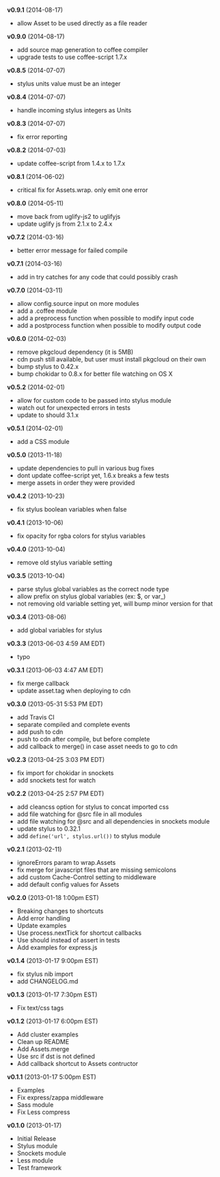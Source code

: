 **v0.9.1** (2014-08-17)

 - allow Asset to be used directly as a file reader

**v0.9.0** (2014-08-17)

 - add source map generation to coffee compiler
 - upgrade tests to use coffee-script 1.7.x

**v0.8.5** (2014-07-07)

 - stylus units value must be an integer

**v0.8.4** (2014-07-07)

 - handle incoming stylus integers as Units

**v0.8.3** (2014-07-07)

 - fix error reporting

**v0.8.2** (2014-07-03)

 - update coffee-script from 1.4.x to 1.7.x

**v0.8.1** (2014-06-02)

 - critical fix for Assets.wrap. only emit one error

**v0.8.0** (2014-05-11)

 - move back from uglify-js2 to uglifyjs
 - update uglify js from 2.1.x to 2.4.x

**v0.7.2** (2014-03-16)

 - better error message for failed compile

**v0.7.1** (2014-03-16)

 - add in try catches for any code that could possibly crash

**v0.7.0** (2014-03-11)

 - allow config.source input on more modules
 - add a .coffee module
 - add a preprocess function when possible to modify input code
 - add a postprocess function when possible to modify output code

**v0.6.0** (2014-02-03)

 - remove pkgcloud dependency (it is 5MB)
 - cdn push still available, but user must install pkgcloud on their own
 - bump stylus to 0.42.x
 - bump chokidar to 0.8.x for better file watching on OS X

**v0.5.2** (2014-02-01)

 - allow for custom code to be passed into stylus module
 - watch out for unexpected errors in tests
 - update to should 3.1.x

**v0.5.1** (2014-02-01)

 - add a CSS module

**v0.5.0** (2013-11-18)

 - update dependencies to pull in various bug fixes
 - dont update coffee-script yet, 1.6.x breaks a few tests
 - merge assets in order they were provided

**v0.4.2** (2013-10-23)

 - fix stylus boolean variables when false

**v0.4.1** (2013-10-06)

 - fix opacity for rgba colors for stylus variables

**v0.4.0** (2013-10-04)

 - remove old stylus variable setting

**v0.3.5** (2013-10-04)

 - parse stylus global variables as the correct node type
 - allow prefix on stylus global variables (ex: $, or var_)
 - not removing old variable setting yet, will bump minor version for that

**v0.3.4** (2013-08-06)

 - add global variables for stylus

**v0.3.3** (2013-06-03 4:59 AM EDT)

 - typo

**v0.3.1** (2013-06-03 4:47 AM EDT)

 - fix merge callback
 - update asset.tag when deploying to cdn

**v0.3.0** (2013-05-31 5:53 PM EDT)

 - add Travis CI
 - separate compiled and complete events
 - add push to cdn
 - push to cdn after compile, but before complete
 - add callback to merge() in case asset needs to go to cdn

**v0.2.3** (2013-04-25 3:03 PM EDT)

 - fix import for chokidar in snockets
 - add snockets test for watch

**v0.2.2** (2013-04-25 2:57 PM EDT)

 - add cleancss option for stylus to concat imported css
 - add file watching for @src file in all modules
 - add file watching for @src and all dependencies in snockets module
 - update stylus to 0.32.1
 - add `define('url', stylus.url())` to stylus module

**v0.2.1** (2013-02-11)

 - ignoreErrors param to wrap.Assets
 - fix merge for javascript files that are missing semicolons
 - add custom Cache-Control setting to middleware
 - add default config values for Assets

**v0.2.0** (2013-01-18 1:00pm EST)

 - Breaking changes to shortcuts
 - Add error handling
 - Update examples
 - Use process.nextTick for shortcut callbacks
 - Use should instead of assert in tests
 - Add examples for express.js

**v0.1.4** (2013-01-17 9:00pm EST)

 - fix stylus nib import
 - add CHANGELOG.md

**v0.1.3** (2013-01-17 7:30pm EST)

 - Fix text/css tags

**v0.1.2** (2013-01-17 6:00pm EST)

 - Add cluster examples
 - Clean up README
 - Add Assets.merge
 - Use src if dst is not defined
 - Add callback shortcut to Assets contructor

**v0.1.1** (2013-01-17 5:00pm EST)

 - Examples
 - Fix express/zappa middleware
 - Sass module
 - Fix Less compress

**v0.1.0** (2013-01-17)

 - Initial Release
 - Stylus module
 - Snockets module
 - Less module
 - Test framework
